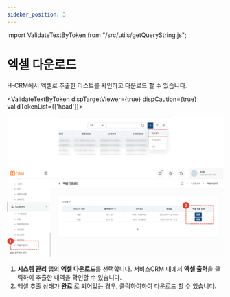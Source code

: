 ```yaml
---
sidebar_position: 3
---
```


import ValidateTextByToken from "/src/utils/getQueryString.js";

# 엑셀 다운로드

H-CRM에서 엑셀로 추출한 리스트를 확인하고 다운로드 할 수 있습니다. 

<ValidateTextByToken dispTargetViewer={true} dispCaution={true} validTokenList={['head']}>


![001](./img/001.png)

1. **시스템 관리** 탭의 **엑셀 다운로드**를 선택합니다. 서비스CRM 내에서 **엑셀 출력**을 클릭하여 추출한 내역을 확인할 수 있습니다.
1. 엑셀 추출 상태가 **완료** 로 되어있는 경우, 클릭하여하여 다운로드 할 수 있습니다.

</ValidateTextByToken>
